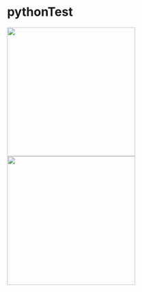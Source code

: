 # pythonTest
<img src="https://user-images.githubusercontent.com/88416263/176719154-f91726de-fb72-441d-96e3-f1e77295281b.png" width=300>  <img src="https://user-images.githubusercontent.com/88416263/176719132-b2103990-4e83-4199-b0b6-8dcd67de3ccb.png" width=300> 
